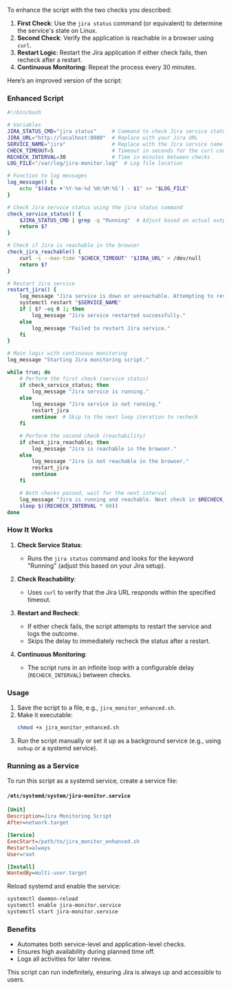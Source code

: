 To enhance the script with the two checks you described:

1. **First Check**: Use the `jira status` command (or equivalent) to determine the service's state on Linux.
2. **Second Check**: Verify the application is reachable in a browser using `curl`.
3. **Restart Logic**: Restart the Jira application if either check fails, then recheck after a restart.
4. **Continuous Monitoring**: Repeat the process every 30 minutes.

Here’s an improved version of the script:

### Enhanced Script

```bash
#!/bin/bash

# Variables
JIRA_STATUS_CMD="jira status"     # Command to check Jira service status
JIRA_URL="http://localhost:8080"  # Replace with your Jira URL
SERVICE_NAME="jira"               # Replace with the Jira service name
CHECK_TIMEOUT=5                   # Timeout in seconds for the curl command
RECHECK_INTERVAL=30               # Time in minutes between checks
LOG_FILE="/var/log/jira-monitor.log"  # Log file location

# Function to log messages
log_message() {
    echo "$(date +'%Y-%m-%d %H:%M:%S') - $1" >> "$LOG_FILE"
}

# Check Jira service status using the jira status command
check_service_status() {
    $JIRA_STATUS_CMD | grep -q "Running"  # Adjust based on actual output
    return $?
}

# Check if Jira is reachable in the browser
check_jira_reachable() {
    curl -s --max-time "$CHECK_TIMEOUT" "$JIRA_URL" > /dev/null
    return $?
}

# Restart Jira service
restart_jira() {
    log_message "Jira service is down or unreachable. Attempting to restart."
    systemctl restart "$SERVICE_NAME"
    if [ $? -eq 0 ]; then
        log_message "Jira service restarted successfully."
    else
        log_message "Failed to restart Jira service."
    fi
}

# Main logic with continuous monitoring
log_message "Starting Jira monitoring script."

while true; do
    # Perform the first check (service status)
    if check_service_status; then
        log_message "Jira service is running."
    else
        log_message "Jira service is not running."
        restart_jira
        continue  # Skip to the next loop iteration to recheck
    fi

    # Perform the second check (reachability)
    if check_jira_reachable; then
        log_message "Jira is reachable in the browser."
    else
        log_message "Jira is not reachable in the browser."
        restart_jira
        continue
    fi

    # Both checks passed, wait for the next interval
    log_message "Jira is running and reachable. Next check in $RECHECK_INTERVAL minutes."
    sleep $((RECHECK_INTERVAL * 60))
done
```

### How It Works

1. **Check Service Status**:
   - Runs the `jira status` command and looks for the keyword "Running" (adjust this based on your Jira setup).

2. **Check Reachability**:
   - Uses `curl` to verify that the Jira URL responds within the specified timeout.

3. **Restart and Recheck**:
   - If either check fails, the script attempts to restart the service and logs the outcome.
   - Skips the delay to immediately recheck the status after a restart.

4. **Continuous Monitoring**:
   - The script runs in an infinite loop with a configurable delay (`RECHECK_INTERVAL`) between checks.

### Usage

1. Save the script to a file, e.g., `jira_monitor_enhanced.sh`.
2. Make it executable:
   ```bash
   chmod +x jira_monitor_enhanced.sh
   ```
3. Run the script manually or set it up as a background service (e.g., using `nohup` or a systemd service).

### Running as a Service

To run this script as a systemd service, create a service file:

#### `/etc/systemd/system/jira-monitor.service`
```ini
[Unit]
Description=Jira Monitoring Script
After=network.target

[Service]
ExecStart=/path/to/jira_monitor_enhanced.sh
Restart=always
User=root

[Install]
WantedBy=multi-user.target
```

Reload systemd and enable the service:
```bash
systemctl daemon-reload
systemctl enable jira-monitor.service
systemctl start jira-monitor.service
```

### Benefits
- Automates both service-level and application-level checks.
- Ensures high availability during planned time off.
- Logs all activities for later review.

This script can run indefinitely, ensuring Jira is always up and accessible to users.

